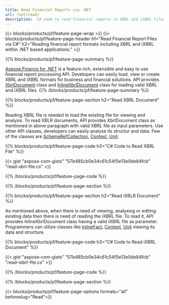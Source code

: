 ```yaml
---
title: Read Financial Reports via .NET
url: /net/read/
description:  C# code to read financial reports in XBRL and iXBRL files via .NET library.
---
```

{{< blocks/products/pf/feature-page-wrap >}}
{{< blocks/products/pf/feature-page-header h1="Read Financial Report Files via C#" h2="Reading financial report formats including XBRL and iXBRL within .NET based applications." >}}

{{% blocks/products/pf/feature-page-summary %}}

[Aspose.Finance for .NET](https://products.aspose.com/finance/net/) is a feature rich, extensible and easy to use financial report processing API. Developers can easily load, view or create XBRL and iXBRL formats for business and financial solutions. API provides [XbrlDocument](https://apireference.aspose.com/finance/net/aspose.finance.xbrl/xbrldocument) class and  [InlineXbrlDocument](https://apireference.aspose.com/finance/net/aspose.finance.xbrl.inline/inlinexbrldocument) class for loading valid XBRL and iXBRL files.
{{% /blocks/products/pf/feature-page-summary  %}}

{{% blocks/products/pf/feature-page-section  h2="Read XBRL Document" %}}

Reading XBRL file is needed to load the existing file for viewing and analysis. To read XBLR documents, API provides XbrlDocument class as mentioned in above paragraph with valid XBRL file as input parameters. Use other API classes, developers can easily analyse its structur and data. Few of the classes are [SchemaRefCollection](https://apireference.aspose.com/finance/net/aspose.finance.xbrl/schemarefcollection), [Context](https://apireference.aspose.com/finance/net/aspose.finance.xbrl/context), [Unit](https://apireference.aspose.com/finance/net/aspose.finance.xbrl/unit).

{{% blocks/products/pf/feature-page-code h3="C# Code to Read XBRL File" %}}

{{< gist "aspose-com-gists" "57b485cb0e34c61c54f5e13e0de84fcb" "read-xbrl-file.cs" >}} 

{{% /blocks/products/pf/feature-page-code  %}}

{{% /blocks/products/pf/feature-page-section %}}

{{% blocks/products/pf/feature-page-section  h2="Read iXBLR Document" %}}

As mentioned above, when there is need of viewing, analysing or editing existing data then there is need of reading the iXBRL file. To read it, API provides InlineXbrlDocument class having a valid iXBRL file as parameter. Programmers can utilize classes like [InlineFact](https://apireference.aspose.com/finance/net/aspose.finance.xbrl.inline/inlinefact), [Context](https://apireference.aspose.com/finance/net/aspose.finance.xbrl/context), [Unit](https://apireference.aspose.com/finance/net/aspose.finance.xbrl/unit) viewing its data and structure. 

{{% blocks/products/pf/feature-page-code h3="C# Code to Read iXBRL Document" %}}

{{< gist "aspose-com-gists" "57b485cb0e34c61c54f5e13e0de84fcb" "read-ixbrl-file.cs" >}}

{{% /blocks/products/pf/feature-page-code  %}}

{{% /blocks/products/pf/feature-page-section %}}

{{< blocks/products/pf/feature-page-options formats="all" beforeslug="Read">}}